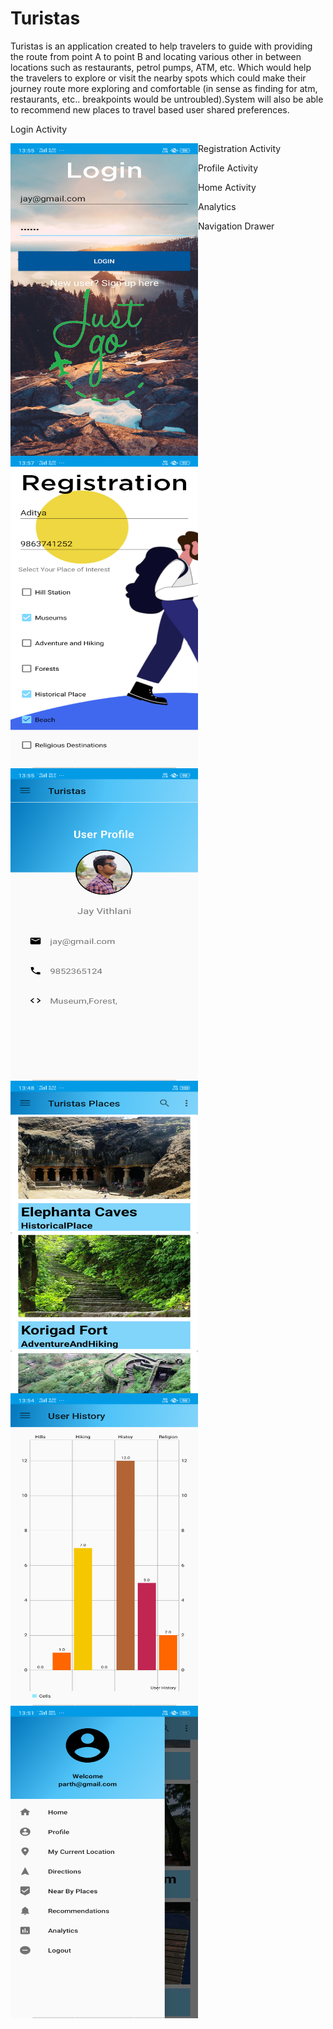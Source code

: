 # Turistas
Turistas is an application created to help travelers to guide with providing the route from point A to point B and locating various other in between locations such as restaurants, 
petrol pumps, ATM, etc. Which would help the travelers to explore or visit the nearby spots which could make their journey route more exploring and comfortable 
(in sense as finding for atm, restaurants, etc.. breakpoints would be untroubled).System will also be able to recommend new places to travel based user shared preferences. 

Login Activity

<a href="url"><img src="https://github.com/rohit05gupta/Turistas/blob/master/images/a1.png" align="left" height="500" width="300" ></a>

Registration Activity

<a href="url"><img src="https://github.com/rohit05gupta/Turistas/blob/master/images/a2.png" align="left" height="500" width="300" ></a>

Profile Activity

<a href="url"><img src="https://github.com/rohit05gupta/Turistas/blob/master/images/a3.png" align="left" height="500" width="300" ></a>

Home Activity

<a href="url"><img src="https://github.com/rohit05gupta/Turistas/blob/master/images/a4.png" align="left" height="500" width="300" ></a>

Analytics

<a href="url"><img src="https://github.com/rohit05gupta/Turistas/blob/master/images/a5.png" align="left" height="500" width="300" ></a>

Navigation Drawer

<a href="url"><img src="https://github.com/rohit05gupta/Turistas/blob/master/images/a8.png" align="left" height="500" width="300" ></a>
